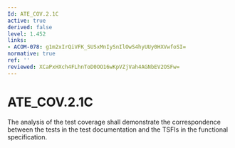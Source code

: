 ```yaml
---
Id: ATE_COV.2.1C
active: true
derived: false
level: 1.452
links:
- ACOM-078: g1m2xIrQiVFK_SUSxMnIySnIlOwS4hyUUy0HXVwfoSI=
normative: true
ref: ''
reviewed: XCaPxHXch4FLhnToD0OO16wKpVZjVah4AGNbEV2OSFw=
---
```


# ATE_COV.2.1C

The analysis of the test coverage shall demonstrate the correspondence between the tests in the test documentation and the TSFIs in the functional specification.